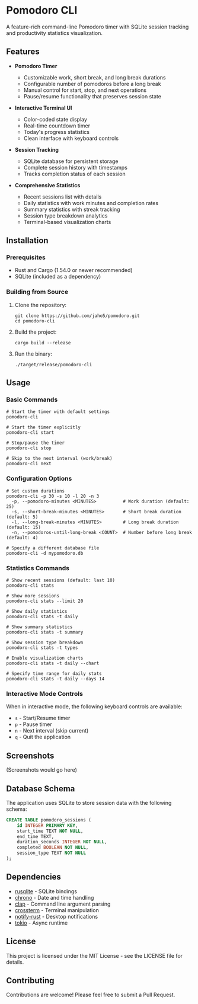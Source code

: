 # Pomodoro CLI

A feature-rich command-line Pomodoro timer with SQLite session tracking and productivity statistics visualization.

## Features

- **Pomodoro Timer**
  - Customizable work, short break, and long break durations
  - Configurable number of pomodoros before a long break
  - Manual control for start, stop, and next operations
  - Pause/resume functionality that preserves session state

- **Interactive Terminal UI**
  - Color-coded state display
  - Real-time countdown timer
  - Today's progress statistics
  - Clean interface with keyboard controls

- **Session Tracking**
  - SQLite database for persistent storage
  - Complete session history with timestamps
  - Tracks completion status of each session

- **Comprehensive Statistics**
  - Recent sessions list with details
  - Daily statistics with work minutes and completion rates
  - Summary statistics with streak tracking
  - Session type breakdown analytics
  - Terminal-based visualization charts

## Installation

### Prerequisites

- Rust and Cargo (1.54.0 or newer recommended)
- SQLite (included as a dependency)

### Building from Source

1. Clone the repository:
   ```
   git clone https://github.com/jaho5/pomodoro.git
   cd pomodoro-cli
   ```

2. Build the project:
   ```
   cargo build --release
   ```

3. Run the binary:
   ```
   ./target/release/pomodoro-cli
   ```

## Usage

### Basic Commands

```
# Start the timer with default settings
pomodoro-cli

# Start the timer explicitly
pomodoro-cli start

# Stop/pause the timer
pomodoro-cli stop

# Skip to the next interval (work/break)
pomodoro-cli next
```

### Configuration Options

```
# Set custom durations
pomodoro-cli -p 30 -s 10 -l 20 -n 3
  -p, --pomodoro-minutes <MINUTES>          # Work duration (default: 25)
  -s, --short-break-minutes <MINUTES>       # Short break duration (default: 5)
  -l, --long-break-minutes <MINUTES>        # Long break duration (default: 15)
  -n, --pomodoros-until-long-break <COUNT>  # Number before long break (default: 4)

# Specify a different database file
pomodoro-cli -d mypomodoro.db
```

### Statistics Commands

```
# Show recent sessions (default: last 10)
pomodoro-cli stats

# Show more sessions
pomodoro-cli stats --limit 20

# Show daily statistics
pomodoro-cli stats -t daily

# Show summary statistics
pomodoro-cli stats -t summary

# Show session type breakdown
pomodoro-cli stats -t types

# Enable visualization charts
pomodoro-cli stats -t daily --chart

# Specify time range for daily stats
pomodoro-cli stats -t daily --days 14
```

### Interactive Mode Controls

When in interactive mode, the following keyboard controls are available:

- `s` - Start/Resume timer
- `p` - Pause timer
- `n` - Next interval (skip current)
- `q` - Quit the application

## Screenshots

(Screenshots would go here)

## Database Schema

The application uses SQLite to store session data with the following schema:

```sql
CREATE TABLE pomodoro_sessions (
    id INTEGER PRIMARY KEY,
    start_time TEXT NOT NULL,
    end_time TEXT,
    duration_seconds INTEGER NOT NULL,
    completed BOOLEAN NOT NULL,
    session_type TEXT NOT NULL
);
```

## Dependencies

- [rusqlite](https://github.com/rusqlite/rusqlite) - SQLite bindings
- [chrono](https://github.com/chronotope/chrono) - Date and time handling
- [clap](https://github.com/clap-rs/clap) - Command line argument parsing
- [crossterm](https://github.com/crossterm-rs/crossterm) - Terminal manipulation
- [notify-rust](https://github.com/hoodie/notify-rust) - Desktop notifications
- [tokio](https://github.com/tokio-rs/tokio) - Async runtime

## License

This project is licensed under the MIT License - see the LICENSE file for details.

## Contributing

Contributions are welcome! Please feel free to submit a Pull Request.
